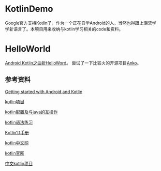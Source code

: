 # KotlinDemo
Google官方支持Kotlin了，作为一个正在自学Android的人，当然也得跟上潮流学学新语言了。本项目用来收纳与kotlin学习相关的code和资料。

# HelloWorld
[Android Kotlin之曲折HelloWord]()。
尝试了一下比较火的开源项目[Anko](https://github.com/Kotlin/anko)。


## 参考资料
[Getting started with Android and Kotlin](https://kotlinlang.org/docs/tutorials/kotlin-android.html) 

[kotlin项目](https://github.com/JetBrains/kotlin) 

[kotlin配置及与java的互操作](https://github.com/JetBrains/kotlin-examples) 

[kotlin语法练习](https://github.com/Kotlin/kotlin-koans) 

[Kotlin1.1手册](doc/kotlin-docs.pdf) 

[kotlin中文网](http://tanfujun.com/kotlin-web-site-cn/docs/reference/) 

[kotlin官网](https://kotlinlang.org/) 

[中文kotlin项目](https://github.com/huanglizhuo/kotlin-in-chinese) 

